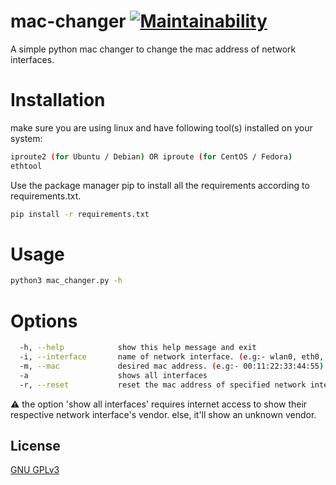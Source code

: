 # mac-changer [![Maintainability](https://api.codeclimate.com/v1/badges/fe37dada41aac61879f4/maintainability)](https://codeclimate.com/github/Sahil-Poonia/mac-changer/maintainability)
A simple python mac changer to change the mac address of network interfaces.

# Installation
make sure you are using linux and have following tool(s) installed on your system:
```bash
iproute2 (for Ubuntu / Debian) OR iproute (for CentOS / Fedora)
ethtool
```

Use the package manager pip to install all the requirements according to requirements.txt.
```bash
pip install -r requirements.txt
```

# Usage
```bash
python3 mac_changer.py -h
```

# Options
```bash
  -h, --help            show this help message and exit
  -i, --interface       name of network interface. (e.g:- wlan0, eth0, etc..)
  -m, --mac             desired mac address. (e.g:- 00:11:22:33:44:55)
  -a                    shows all interfaces
  -r, --reset           reset the mac address of specified network interfac
```
⚠️ the option 'show all interfaces' requires internet access to show their respective network interface's vendor. else, it'll show an unknown vendor.

## License
[GNU GPLv3](https://choosealicense.com/licenses/gpl-3.0/)
